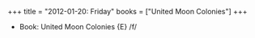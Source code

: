 +++
title = "2012-01-20: Friday"
books = ["United Moon Colonies"]
+++


* Book: United Moon Colonies {E} /f/
